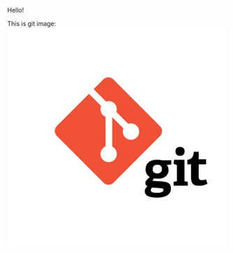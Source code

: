 Hello!

This is git image:
![git](https://github.com/milwui/git_test/blob/master/new_image/avatar.png)